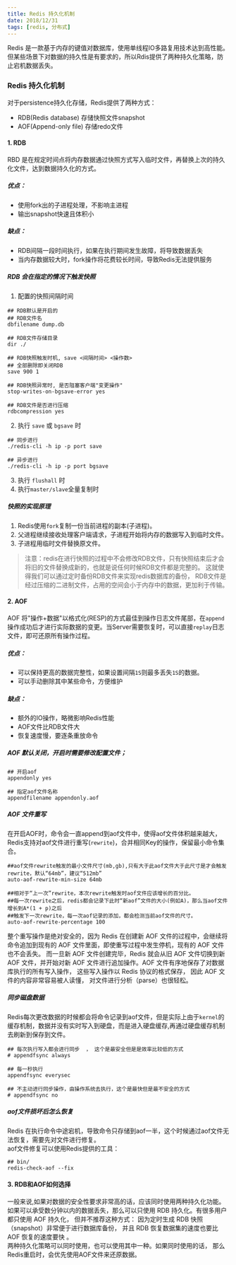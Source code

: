 ```yaml
---
title: Redis 持久化机制
date: 2018/12/31
tags: [redis, 分布式]
---
```


Redis 是一款基于内存的键值对数据库，使用单线程IO多路复用技术达到高性能。但某些场景下对数据的持久性是有要求的，所以Rdis提供了两种持久化策略，防止宕机数据丢失。
### Redis 持久化机制
对于persistence持久化存储，Redis提供了两种方式：
- RDB(Redis database) 存储快照文件snapshot
- AOF(Append-only file) 存储redo文件

#### 1. RDB
RBD 是在规定时间点将内存数据通过快照方式写入临时文件，再替换上次的持久化文件，达到数据持久化的方式。
##### 优点：
- 使用fork出的子进程处理，不影响主进程
- 输出snapshot快速且体积小
##### 缺点：
- RDB间隔一段时间执行，如果在执行期间发生故障，将导致数据丢失
- 当内存数据较大时，fork操作将花费较长时间，导致Redis无法提供服务

##### RDB 会在指定的情况下触发快照
1. 配置的快照间隔时间
```shell
## RDB默认是开启的
## RDB文件名
dbfilename dump.db

## RDB文件存储目录
dir ./

## RDB快照触发时机, save <间隔时间> <操作数>
## 全部删除即关闭RDB
save 900 1

## RDB快照异常时, 是否阻塞客户端"变更操作"
stop-writes-on-bgsave-error yes

## RDB文件是否进行压缩
rdbcompression yes
```
2. 执行 `save` 或 `bgsave` 时
```shell
## 同步进行
./redis-cli -h ip -p port save

## 异步进行
./redis-cli -h ip -p port bgsave
```
3. 执行 `flushall` 时
4. 执行`master/slave`全量复制时

##### 快照的实现原理
1. Redis使用`fork`复制一份当前进程的副本(子进程)。
2. 父进程继续接收处理客户端请求，子进程开始将内存的数据写入到临时文件。
3. 子进程用临时文件替换原文件。
> 注意：redis在进行快照的过程中不会修改RDB文件，只有快照结束后才会将旧的文件替换成新的，也就是说任何时候RDB文件都是完整的。 这就使得我们可以通过定时备份RDB文件来实现redis数据库的备份， RDB文件是经过压缩的二进制文件，占用的空间会小于内存中的数据，更加利于传输。

#### 2. AOF
AOF 将"操作+数据"以格式化(RESP)的方式最佳到操作日志文件尾部，在`append`操作成功后才进行实际数据的变更。当Server需要恢复时，可以直接`replay`日志文件，即可还原所有操作过程。
##### 优点：
- 可以保持更高的数据完整性，如果设置间隔`1S`则最多丢失`1S`的数据。
- 可以手动删除其中某些命令，方便维护
##### 缺点：
- 额外的IO操作，略微影响Redis性能
- AOF文件比RDB文件大
- 恢复速度慢，要逐条重放命令

##### AOF 默认关闭，开启时需要修改配置文件；
```shell
## 开启aof
appendonly yes

## 指定aof文件名称
appendfilename appendonly.aof
```

##### AOF 文件重写
在开启AOF时，命令会一直append到aof文件中，使得aof文件体积越来越大，Redis支持对aof文件进行重写(`rewrite`)，合并相同Key的操作，保留最小命令集合。
```shell
##aof文件rewrite触发的最小文件尺寸(mb,gb),只有大于此aof文件大于此尺寸是才会触发rewrite，默认“64mb”，建议“512mb”  
auto-aof-rewrite-min-size 64mb  
  
##相对于“上一次”rewrite，本次rewrite触发时aof文件应该增长的百分比。  
##每一次rewrite之后，redis都会记录下此时“新aof”文件的大小(例如A)，那么当aof文件增长到A*(1 + p)之后  
##触发下一次rewrite，每一次aof记录的添加，都会检测当前aof文件的尺寸。  
auto-aof-rewrite-percentage 100
```
 整个重写操作是绝对安全的，因为 Redis 在创建新 AOF 文件的过程中，会继续将命令追加到现有的 AOF 文件里面，即使重写过程中发生停机，现有的 AOF 文件也不会丢失。 而一旦新 AOF 文件创建完毕，Redis 就会从旧 AOF 文件切换到新 AOF 文件，并开始对新 AOF 文件进行追加操作。AOF 文件有序地保存了对数据库执行的所有写入操作， 这些写入操作以 Redis 协议的格式保存， 因此 AOF 文件的内容非常容易被人读懂， 对文件进行分析（parse）也很轻松。
 
 ##### 同步磁盘数据
 Redis每次更改数据的时候都会将命令记录到aof文件，但是实际上由于`kernel`的缓存机制，数据并没有实时写入到硬盘，而是进入硬盘缓存,再通过硬盘缓存机制去刷新到保存到文件。
 ```shell
 ## 每次执行写入都会进行同步  ， 这个是最安全但是是效率比较低的方式
 # appendfsync always  
 
 ## 每一秒执行
appendfsync everysec 

## 不主动进行同步操作，由操作系统去执行，这个是最快但是最不安全的方式
# appendfsync no  
 ```
 
 ##### aof文件损坏后怎么恢复
 Redis 在执行命令中途宕机，导致命令只存储到aof一半，这个时候通过aof文件无法恢复，需要先对文件进行修复。  
 aof文件修复可以使用Redis提供的工具：
 ```shell
 ## bin/
 redis-check-aof --fix
 ```
 
 #### 3. RDB和AOF如何选择
 一般来说,如果对数据的安全性要求非常高的话，应该同时使用两种持久化功能。如果可以承受数分钟以内的数据丢失，那么可以只使用 RDB 持久化。有很多用户都只使用 AOF 持久化， 但并不推荐这种方式： 因为定时生成 RDB 快照（snapshot）非常便于进行数据库备份， 并且 RDB 恢复数据集的速度也要比 AOF 恢复的速度要快 。  
两种持久化策略可以同时使用，也可以使用其中一种。如果同时使用的话， 那么Redis重启时，会优先使用AOF文件来还原数据。
